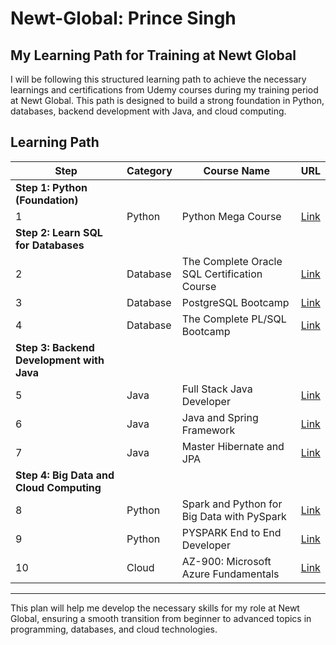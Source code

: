 # Newt-Global: Prince Singh

## My Learning Path for Training at Newt Global

I will be following this structured learning path to achieve the necessary learnings and certifications from Udemy courses during my training period at Newt Global. This path is designed to build a strong foundation in Python, databases, backend development with Java, and cloud computing.

## Learning Path

| **Step**  | **Category**     | **Course Name**                                       | **URL**  |
|-----------|----------------|--------------------------------------------------------|----------|
| **Step 1: Python (Foundation)** |
| 1         | Python         | Python Mega Course | [Link](https://www.udemy.com/course/the-python-mega-course/) |
| **Step 2: Learn SQL for Databases** |
| 2         | Database       | The Complete Oracle SQL Certification Course | [Link](https://www.udemy.com/course/the-complete-oracle-sql-certification-course/) |
| 3         | Database       | PostgreSQL Bootcamp | [Link](https://www.udemy.com/course/postgresqlmasterclass/) |
| 4         | Database       | The Complete PL/SQL Bootcamp | [Link](https://www.udemy.com/course/plsql-beginner-to-advanced-become-a-perfect-plsql-developer/) |
| **Step 3: Backend Development with Java** |
| 5         | Java           | Full Stack Java Developer | [Link](https://www.udemy.com/course/full-stack-java-developer-java/) |
| 6         | Java           | Java and Spring Framework | [Link](https://www.udemy.com/course/spring-5-with-spring-boot-2/) |
| 7         | Java           | Master Hibernate and JPA | [Link](https://www.udemy.com/course/hibernate-jpa-tutorial-for-beginners-in-100-steps/) |
| **Step 4: Big Data and Cloud Computing** |
| 8         | Python         | Spark and Python for Big Data with PySpark | [Link](https://www.udemy.com/course/spark-and-python-for-big-data-with-pyspark/) |
| 9         | Python         | PYSPARK End to End Developer | [Link](https://www.udemy.com/course/pyspark-end-to-end-developer-course-spark-with-python/) |
| 10        | Cloud          | AZ-900: Microsoft Azure Fundamentals | [Link](https://www.udemy.com/course/az900-azure/) |

---

This plan will help me develop the necessary skills for my role at Newt Global, ensuring a smooth transition from beginner to advanced topics in programming, databases, and cloud technologies.
